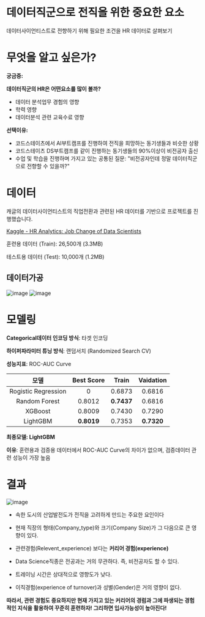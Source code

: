 # 데이터직군으로 전직을 위한 중요한 요소

데이터사이언티스트로 전향하기 위해 필요한 조건을 HR 데이터로 살펴보기


# 무엇을 알고 싶은가?
**궁금증:**

**데이터직군의 HR은 어떤요소를 많이 볼까?**
- 데이터 분석업무 경험의 영향
- 학력 영향
- 데이터분석 관련 교육수료 영향

**선택이유:** 

- 코드스테이츠에서 AI부트캠프를 진행하여 전직을 희망하는 동기생들과 비슷한 상황
- 코드스테이츠 DS부트캠프를 같이 진행하는 동기생들의 90%이상이 비전공자 출신
- 수업 및 학습을 진행하며 가지고 있는 공통된 질문: "비전공자인데 정말 데이터직군으로 전향할 수 있을까?"


# 데이터
캐글의 데이터사이언티스트의 직업전환과 관련된 HR 데이터를 기반으로 프로젝트를 진행했습니다.

[Kaggle - HR Analytics: Job Change of Data Scientists](https://www.kaggle.com/arashnic/hr-analytics-job-change-of-data-scientists)

훈련용 데이터 (Train): 26,500개 (3.3MB)

테스트용 데이터 (Test): 10,000개 (1.2MB)

## 데이터가공

![image](https://user-images.githubusercontent.com/53207478/133868002-8319cde3-94e4-44ef-9fd4-7c54e683f6fb.png)
![image](https://user-images.githubusercontent.com/53207478/133867932-8fcb710f-fa87-4671-a7a9-415eee39f7b7.png)


# 모델링

**Categorical데이터 인코딩 방식**: 타겟 인코딩

**하이퍼파라미터 튜닝 방식**: 랜덤서치 (Randomized Search CV)

**성능지표**: ROC-AUC Curve


|모델 | Best Score | Train | Vaidation
|:---:|:---:|:---:|:---:|
Rogistic Regression| 0 | 0.6873 | 0.6816
Random Forest| 0.8012| **0.7437**|0.6816
XGBoost| 0.8009| 0.7430|0.7290
LightGBM| **0.8019**| 0.7353|**0.7320**

**최종모델: LightGBM**

**이유**: 훈련용과 검증용 데이터에서 ROC-AUC Curve의 차이가 없으며, 검증데이터 관련 성능이 가장 높음

# 결과

![image](https://user-images.githubusercontent.com/53207478/133868034-0f30b5e1-81f1-4a5b-81fd-4fea380f1535.png)
* 속한 도시의 산업발전도가 전직을 고려하게 만드는 주요한 요인이다

* 현재 직장의 형태(Company_type)와 크기(Company Size)가 그 다음으로 큰 영향이 있다.

* 관련경험(Relevent_experience) 보다는 **커리어 경험(experience)** 

* Data Science직종은 전공과는 거의 무관하다. 즉, 비전공자도 할 수 있다.

* 트레이닝 시간은 상대적으로 영향도가 낮다. 

* 이직경험(experience of turnover)과 성별(Gender)은 거의 영향이 없다.

**따라서, 관련 경험도 중요하지만 현재 가지고 있는 커리어의 경럼과 그에 파생되는 경험적인 지식을 활용하여 꾸준히 훈련하자! 그리하면 입사가능성이 높아진다!**



